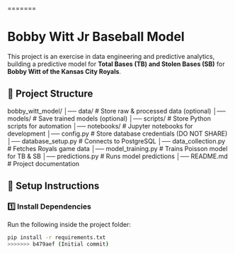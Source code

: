 =======
# Bobby Witt Jr Baseball Model 

This project is an exercise in data engineering and predictive analytics, building a predictive model for **Total Bases (TB) and Stolen Bases (SB)** for **Bobby Witt of the Kansas City Royals**.

## 📂 Project Structure

bobby_witt_model/
│── data/                    # Store raw & processed data (optional)
│── models/                  # Save trained models (optional)
│── scripts/                 # Store Python scripts for automation
│── notebooks/               # Jupyter notebooks for development
│── config.py                # Store database credentials (DO NOT SHARE)
│── database_setup.py        # Connects to PostgreSQL
│── data_collection.py       # Fetches Royals game data
│── model_training.py        # Trains Poisson model for TB & SB
│── predictions.py           # Runs model predictions
│── README.md                # Project documentation

## 📌 Setup Instructions

### 1️⃣ Install Dependencies
Run the following inside the project folder:
```bash
pip install -r requirements.txt
>>>>>>> b479aef (Initial commit)
